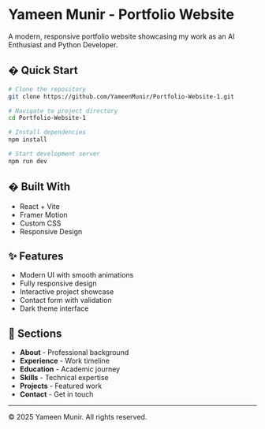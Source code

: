 # Yameen Munir - Portfolio Website

A modern, responsive portfolio website showcasing my work as an AI Enthusiast and Python Developer.

## � Quick Start

```bash
# Clone the repository
git clone https://github.com/YameenMunir/Portfolio-Website-1.git

# Navigate to project directory
cd Portfolio-Website-1

# Install dependencies
npm install

# Start development server
npm run dev
```

## �️ Built With

- React + Vite
- Framer Motion
- Custom CSS
- Responsive Design

## ✨ Features

- Modern UI with smooth animations
- Fully responsive design
- Interactive project showcase
- Contact form with validation
- Dark theme interface

## 📱 Sections

- **About** - Professional background
- **Experience** - Work timeline
- **Education** - Academic journey
- **Skills** - Technical expertise
- **Projects** - Featured work
- **Contact** - Get in touch

---
© 2025 Yameen Munir. All rights reserved.
